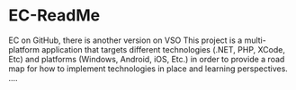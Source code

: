 # EC-ReadMe
EC on GitHub, there is another version on VSO
This project is a multi-platform application that targets different technologies (.NET, PHP, XCode, Etc) and platforms (Windows, Android, iOS, Etc.) in order to provide a road map for how to implement technologies in place and learning perspectives.
....
